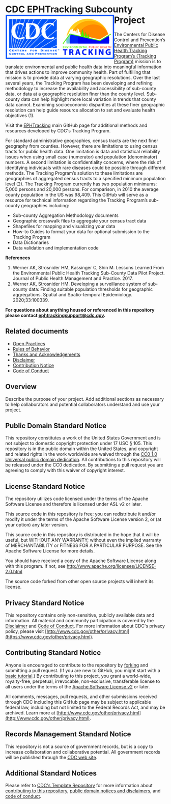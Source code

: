 # CDC EPHTracking Subcounty Project <img src="CDC_Tracking_Combined.jpg" align="left" height=140/>

  The Centers for Disease Control and Prevention’s  [Environmental Public Health Tracking Program’s (Tracking Program)](https://ephtracking.cdc.gov/) mission is to translate environmental and public health data into meaningful information that drives actions to improve community health. Part of fulfilling that mission is to provide data at varying geographic resolutions. Over the last several years, the Tracking Program has been developing and refining methodology to increase the availability and accessibility of sub-county data, or data at a geographic resolution finer than the county level. Sub-county data can help highlight more local variation in trends that county data cannot. Examining socioeconomic disparities at these finer geographic resolution can help guide resource allocation to set and evaluate health objectives (1).

Visit the [EPHTracking](https://github.com/CDCgov/EPHTracking) main GitHub page for additional methods and resources developed by CDC's Tracking Program. 
	 
   For standard administrative geographies, census tracts are the next finer geography from counties. However, there are limitations to using census tracts for public health data. One limitation is data and statistical reliability issues when using small case (numerator) and population (denominator) numbers. A second limitation is confidentiality concerns, where the risk of identifying individuals with rare diseases could be possible through different methods. The Tracking Program’s solution to these limitations are geographies of aggregated census tracts to a specified minimum population level (2). The Tracking Program currently has two population minimums: 5,000 persons and 20,000 persons. For comparison, in 2010 the average county population in the US was 98,409. This GitHub will serve as a resource for technical information regarding the Tracking Program’s sub-county geographies including:
* 	Sub-county Aggregation Methodology documents
* 	Geographic crosswalk files to aggregate your census tract data
* 	Shapefiles for mapping and visualizing your data
* 	How-to Guides to format your data for optional submission to the Tracking Program
* 	Data Dictionaries
* 	Data validation and implementation code

**References**
1.	Werner AK, Strosnider HM, Kassinger C, Shin M. Lessons Learned From the Environmental Public Health Tracking Sub-County Data Pilot Project. Journal of Public Health Management and Practice. 2017.
2.	Werner AK, Strosnider HM. Developing a surveillance system of sub-county data: Finding suitable population thresholds for geographic aggregations. Spatial and Spatio-temporal Epidemiology. 2020;33:100339.

**For questions about anything housed or referenced in this repository please contact ephtrackingsupport@cdc.gov.**

## Related documents

* [Open Practices](open_practices.md)
* [Rules of Behavior](rules_of_behavior.md)
* [Thanks and Acknowledgements](thanks.md)
* [Disclaimer](DISCLAIMER.md)
* [Contribution Notice](CONTRIBUTING.md)
* [Code of Conduct](code-of-conduct.md)

## Overview

Describe the purpose of your project. Add additional sections as necessary to help collaborators and potential collaborators understand and use your project.
  
## Public Domain Standard Notice
This repository constitutes a work of the United States Government and is not
subject to domestic copyright protection under 17 USC § 105. This repository is in
the public domain within the United States, and copyright and related rights in
the work worldwide are waived through the [CC0 1.0 Universal public domain dedication](https://creativecommons.org/publicdomain/zero/1.0/).
All contributions to this repository will be released under the CC0 dedication. By
submitting a pull request you are agreeing to comply with this waiver of
copyright interest.

## License Standard Notice
The repository utilizes code licensed under the terms of the Apache Software
License and therefore is licensed under ASL v2 or later.

This source code in this repository is free: you can redistribute it and/or modify it under
the terms of the Apache Software License version 2, or (at your option) any
later version.

This source code in this repository is distributed in the hope that it will be useful, but WITHOUT ANY
WARRANTY; without even the implied warranty of MERCHANTABILITY or FITNESS FOR A
PARTICULAR PURPOSE. See the Apache Software License for more details.

You should have received a copy of the Apache Software License along with this
program. If not, see http://www.apache.org/licenses/LICENSE-2.0.html

The source code forked from other open source projects will inherit its license.

## Privacy Standard Notice
This repository contains only non-sensitive, publicly available data and
information. All material and community participation is covered by the
[Disclaimer](https://github.com/CDCgov/template/blob/master/DISCLAIMER.md)
and [Code of Conduct](https://github.com/CDCgov/template/blob/master/code-of-conduct.md).
For more information about CDC's privacy policy, please visit [http://www.cdc.gov/other/privacy.html](https://www.cdc.gov/other/privacy.html).

## Contributing Standard Notice
Anyone is encouraged to contribute to the repository by [forking](https://help.github.com/articles/fork-a-repo)
and submitting a pull request. (If you are new to GitHub, you might start with a
[basic tutorial](https://help.github.com/articles/set-up-git).) By contributing
to this project, you grant a world-wide, royalty-free, perpetual, irrevocable,
non-exclusive, transferable license to all users under the terms of the
[Apache Software License v2](http://www.apache.org/licenses/LICENSE-2.0.html) or
later.

All comments, messages, pull requests, and other submissions received through
CDC including this GitHub page may be subject to applicable federal law, including but not limited to the Federal Records Act, and may be archived. Learn more at [http://www.cdc.gov/other/privacy.html](http://www.cdc.gov/other/privacy.html).

## Records Management Standard Notice
This repository is not a source of government records, but is a copy to increase
collaboration and collaborative potential. All government records will be
published through the [CDC web site](http://www.cdc.gov).

## Additional Standard Notices
Please refer to [CDC's Template Repository](https://github.com/CDCgov/template)
for more information about [contributing to this repository](https://github.com/CDCgov/template/blob/master/CONTRIBUTING.md),
[public domain notices and disclaimers](https://github.com/CDCgov/template/blob/master/DISCLAIMER.md),
and [code of conduct](https://github.com/CDCgov/template/blob/master/code-of-conduct.md).
